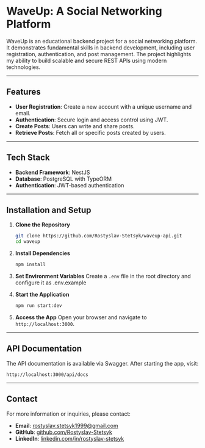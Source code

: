 # WaveUp: A Social Networking Platform

WaveUp is an educational backend project for a social networking platform. It demonstrates fundamental skills in backend development, including user registration, authentication, and post management. The project highlights my ability to build scalable and secure REST APIs using modern technologies.

---

## Features

- **User Registration**: Create a new account with a unique username and email.
- **Authentication**: Secure login and access control using JWT.
- **Create Posts**: Users can write and share posts.
- **Retrieve Posts**: Fetch all or specific posts created by users.

---

## Tech Stack

- **Backend Framework**: NestJS
- **Database**: PostgreSQL with TypeORM
- **Authentication**: JWT-based authentication

---

## Installation and Setup

1. **Clone the Repository**

   ```bash
   git clone https://github.com/Rostyslav-Stetsyk/waveup-api.git
   cd waveup
   ```

2. **Install Dependencies**

   ```bash
   npm install
   ```

3. **Set Environment Variables**
   Create a `.env` file in the root directory and configure it as .env.example

4. **Start the Application**

   ```bash
   npm run start:dev
   ```

5. **Access the App**
   Open your browser and navigate to `http://localhost:3000`.

---

## API Documentation

The API documentation is available via Swagger. After starting the app, visit:

```
http://localhost:3000/api/docs
```

---

## Contact

For more information or inquiries, please contact:

- **Email**: rostyslav.stetsyk1999@gmail.com
- **GitHub**: [github.com/Rostyslav-Stetsyk](https://github.com/Rostyslav-Stetsyk)
- **LinkedIn**: [linkedin.com/in/rostyslav-stetsyk](https://linkedin.com/in/rostyslav-stetsyk)
